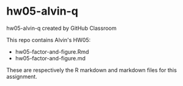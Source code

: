 # hw05-alvin-q
hw05-alvin-q created by GitHub Classroom

This repo contains Alvin's HW05:

* hw05-factor-and-figure.Rmd
* hw05-factor-and-figure.md

These are respectively the R markdown and markdown files for this assignment.
